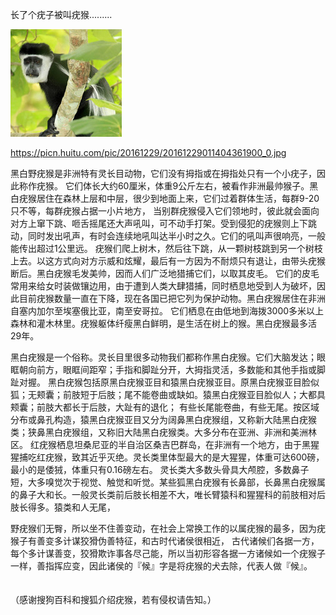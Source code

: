 长了个疣子被叫疣猴.........


![长了个疣子被叫疣猴](https://github.com/ywangnccu/ywang/blob/main/images/ColobusMonkey.jpg)

https://picn.huitu.com/pic/20161229/20161229011404361900_0.jpg

黑白野疣猴是非洲特有灵长目动物，它们没有拇指或在拇指处只有一个小疣子，因此称作疣猴。
它们体长大约60厘米，体重9公斤左右，被看作非洲最帅猴子。黑白疣猴居住在森林上层和中层，很少到地面上来，它们过着群体生活，每群9-20只不等，每群疣猴占据一小片地方，
当别群疣猴侵入它们领地时，彼此就会面向对方上窜下跳、咂舌摇尾还大声吼叫，可不动手打架。受到侵犯的疣猴则上下跳动，同时发出吼声，有时会连续地吼叫达半小时之久。它们的吼叫声很响亮，一般能传出超过1公里远。
疣猴们爬上树木，然后往下跳，从一颗树枝跳到另一个树枝上去。以这方式向对方示威和炫耀，最后有一方因为不耐烦只有退让，由带头疣猴断后。黑白疣猴毛发美帅，因而人们广泛地猎捕它们，以取其皮毛。
它们的皮毛常用来给女时装做镶边用，由于遭到人类大肆猎捕，同时栖息地受到人为破坏，因此目前疣猴数量一直在下降，现在各国已把它列为保护动物。黑白疣猴居住在非洲自塞内加尔至埃塞俄比亚，南至安哥拉。
它们栖息在由低地到海拨3000多米以上森林和灌木林里。疣猴躯体纤瘦黑白鲜明，是生活在树上的猴。黑白疣猴最多活29年。

黑白疣猴是一个俗称。灵长目里很多动物我们都称作黑白疣猴。它们大脑发达；眼眶朝向前方，眼眶间距窄；手指和脚趾分开，大拇指灵活，多数能和其他手指或脚趾对握。
黑白疣猴包括原黑白疣猴亚目和猿黑白疣猴亚目。原黑白疣猴亚目脸似狐；无颊囊；前肢短于后肢；尾不能卷曲或缺如。猿黑白疣猴亚目脸似人；大都具颊囊；前肢大都长于后肢，大趾有的退化；
有些长尾能卷曲，有些无尾。按区域分布或鼻孔构造，猿黑白疣猴亚目又分为阔鼻黑白疣猴组，又称新大陆黑白疣猴类；狭鼻黑白疣猴组，又称旧大陆黑白疣猴类。大多分布在亚洲、非洲和美洲林区。
红疣猴栖息坦桑尼亚的半自治区桑吉巴群岛，在非洲有一个地方，由于黑猩猩捕吃红疣猴，致其近乎灭绝。灵长类里体型最大的是大猩猩，体重可达600磅，最小的是倭狨，体重只有0.16磅左右。 
灵长类大多数头骨具大颅腔，多数鼻子短，大多嗅觉次于视觉、触觉和听觉。某些狐黑白疣猴有长鼻部，长鼻黑白疣猴属的鼻子大和长。一般灵长类前后肢长相差不大，唯长臂猿科和猩猩科的前肢相对后肢长得多。猿类和人无尾，

野疣猴们无臀，所以坐不住善变动，在社会上常换工作的以属疣猴的最多，因为疣猴子有善变多计谋狡猾伪善特征，和古时代诸侯很相近，
古代诸候们各据一方，每个多计谋善变，狡猾欺诈事各尽己能，所以当初形容各据一方诸候如一个疣猴子一样，善指挥应变，因此诸侯的『候』字是将疣猴的犬去除，代表人做『候』。 　　


（感谢搜狗百科和搜狐介绍疣猴，若有侵权请告知。）
